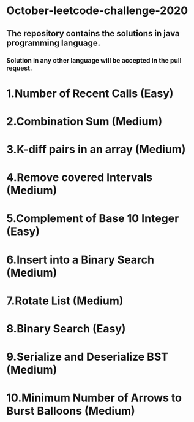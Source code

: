 # October-leetcode-challenge-2020
## The repository contains the solutions in java programming language.
### Solution in any other language will be accepted in the pull request.
# 1.Number of Recent Calls         (Easy)
# 2.Combination Sum                (Medium)         
# 3.K-diff pairs in an array       (Medium)
# 4.Remove covered Intervals       (Medium)
# 5.Complement of Base 10 Integer  (Easy)
# 6.Insert into a Binary Search   (Medium)
# 7.Rotate List                   (Medium)
# 8.Binary Search                 (Easy)
# 9.Serialize and Deserialize BST (Medium)
# 10.Minimum Number of Arrows to Burst Balloons (Medium)
